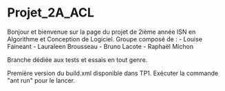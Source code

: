 # Projet_2A_ACL
Bonjour et bienvenue sur la page du projet de 2ième année ISN en Algorithme et Conception de Logiciel.  Groupe composé de : - Louise Faineant - Lauraleen Brousseau - Bruno Lacote - Raphaël Michon


Branche dédiée aux tests et essais en tout genre.


Première version du build.xml disponible dans TP1.
Exécuter la commande "ant run" pour le lancer.
